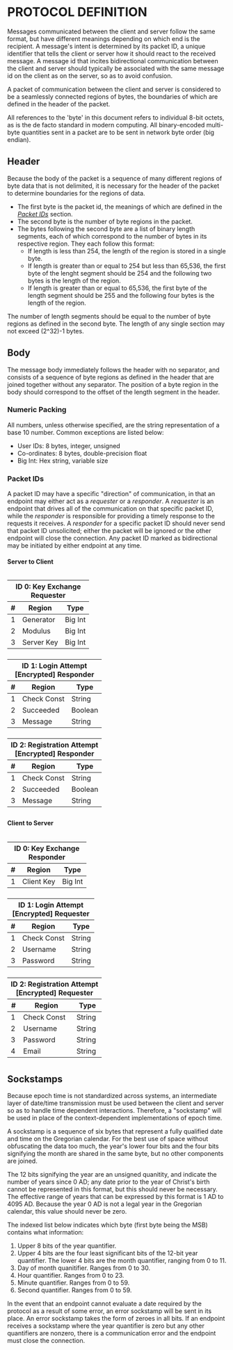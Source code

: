 # PROTOCOL DEFINITION

Messages communicated between the client and server follow the same format, but have different meanings depending on which end is the recipient. A message's intent is determined by its packet ID, a unique identifier that tells the client or server how it should react to the received message. A message id that incites bidirectional communication between the client and server should typically be associated with the same message id on the client as on the server, so as to avoid confusion.

A packet of communication between the client and server is considered to be a seamlessly connected regions of bytes, the boundaries of which are defined in the header of the packet.

All references to the 'byte' in this document refers to individual 8-bit octets, as is the de facto standard in modern computing. All binary-encoded multi-byte quantities sent in a packet are to be sent in network byte order (big endian).

## Header

Because the body of the packet is a sequence of many different regions of byte data that is not delimited, it is necessary for the header of the packet to determine boundaries for the regions of data.

* The first byte is the packet id, the meanings of which are defined in the [_Packet IDs_](#packet-ids) section.
* The second byte is the number of byte regions in the packet.
* The bytes following the second byte are a list of binary length segments, each of which correspond to the number of bytes in its respective region. They each follow this format:
    * If length is less than 254, the length of the region is stored in a single byte.
    * If length is greater than or equal to 254 but less than 65,536, the first byte of the lenght segment should be 254 and the following two bytes is the length of the region.
    * If length is greater than or equal to 65,536, the first byte of the length segment should be 255 and the following four bytes is the length of the region.
    
The number of length segments should be equal to the number of byte regions as defined in the second byte. The length of any single section may not exceed (2^32)-1 bytes.

## Body

The message body immediately follows the header with no separator, and consists of a sequence of byte regions as defined in the header that are joined together without any separator. The position of a byte region in the body should correspond to the offset of the length segment in the header.

### Numeric Packing

All numbers, unless otherwise specified, are the string representation of a base 10 number. Common exceptions are listed below:

* User IDs: 8 bytes, integer, unsigned
* Co-ordinates:  8 bytes, double-precision float
* Big Int: Hex string, variable size

### Packet IDs

A packet ID may have a specific "direction" of communication, in that an endpoint may either act as a _requester_ or a _responder_. A _requester_ is an endpoint that drives all of the communication on that specific packet ID, while the _responder_ is responsible for providing a timely response to the requests it receives. A _responder_ for a specific packet ID should never send that packet ID unsolicited; either the packet will be ignored or the other endpoint will close the connection. Any packet ID marked as bidirectional may be initiated by either endpoint at any time.

#### Server to Client

<div style="display: flex; flex-wrap: wrap;">
<!--
 <table class="float">
  <thead>
   <th colspan="100" class="center">
    ID 0: Key Exchange<br />
    Requester
   </th>
  </thead>
  <thead>
   <th colspan="2" class="right">#</th>
   <th>Region</th>
   <th>Type</th>
  </thead>
  <tr>
  <td><i>s &isin; [0, 2]</i></td>
   <td class="right">1</td>
   <td>Step</td>
   <td>Uint8</td>
  </tr>
  <tr>
   <td><i>s = 0</i></td>
   <td class="right">2</td>
   <td>Generator</td>
   <td>Big Int</td>
  </tr>
  <tr>
   <td><i>s = 0</i></td>
   <td class="right">3</td>
   <td>Modulus</td>
   <td>Big Int</td>
  </tr>
  <tr>
   <td><i>s = 1</i></td>
   <td class="right">2</td>
   <td>Server Key</td>
   <td>Big Int</td>
  </tr>
 </table>
-->
 <table style="margin-right: 8px; margin-bottom: 8px;">
  <thead>
   <th colspan="100" class="center">
    ID 0: Key Exchange<br />
    Requester
   </th>
  </thead>
  <thead>
   <th>#</th>
   <th>Region</th>
   <th>Type</th>
  </thead>
  <tr>
   <td>1</td>
   <td>Generator</td>
   <td>Big Int</td>
  </tr>
  <tr>
   <td>2</td>
   <td>Modulus</td>
   <td>Big Int</td>
  </tr>
  <tr>
   <td>3</td>
   <td>Server Key</td>
   <td>Big Int</td>
  </tr>
 </table>

 <table style="margin-right: 8px; margin-bottom: 8px;">
  <thead>
   <th colspan="100" class="center">
     ID 1: Login Attempt<br />
     [Encrypted] Responder
   </th>
  </thead>
  <thead>
   <th>#</th>
   <th>Region</th>
   <th>Type</th>
  </thead>
  <tr>
   <td class="center">1</td>
   <td>Check Const</td>
   <td>String</td>
  </tr>
  <tr>
   <td class="center">2</td>
   <td>Succeeded</td>
   <td>Boolean</td>
  </tr>
  <tr> 
   <td class="center">3</td>
   <td>Message</td>
   <td>String</td>
  </tr>
 </table>

 <table style="margin-right: 8px; margin-bottom: 8px;">
  <thead>
   <th colspan="100" class="center">
     ID 2: Registration Attempt<br />
     [Encrypted] Responder
   </th>
  </thead>
  <thead>
   <th>#</th>
   <th>Region</th>
   <th>Type</th>
  </thead>
  <tr>
   <td class="center">1</td>
   <td>Check Const</td>
   <td>String</td>
  </tr>
  <tr>
   <td class="center">2</td>
   <td>Succeeded</td>
   <td>Boolean</td>
  </tr>
  <tr>
   <td class="center">3</td>
   <td>Message</td>
   <td>String</td>
  </tr>
 </table>
</div>

#### Client to Server

<div style="display: flex; flex-wrap: wrap;">
 <table style="margin-right: 8px; margin-bottom: 8px;">
  <thead>
   <th colspan="100" class="center">
     ID 0: Key Exchange<br />
     Responder
   </th>
  </thead>
  <thead>
   <th>#</th>
   <th>Region</th>
   <th>Type</th>
  </thead>
  <tr>
   <td class="center">1</td>
   <td>Client Key</td>
   <td>Big Int</td>
  </tr>
 </table>
 
 <table style="margin-right: 8px; margin-bottom: 8px;">
  <thead>
   <th colspan="100" class="center">
     ID 1: Login Attempt<br />
     [Encrypted] Requester
   </th>
  </thead>
  <thead>
   <th>#</th>
   <th>Region</th>
   <th>Type</th>
  </thead>
  <tr>
   <td class="center">1</td>
   <td>Check Const</td>
   <td>String</td>
  </tr>
  <tr>
   <td class="center">2</td>
   <td>Username</td>
   <td>String</td>
  </tr>
  <tr>
   <td class="center">3</td>
   <td>Password</td>
   <td>String</td>
  </tr>
 </table>

 <table style="margin-right: 8px; margin-bottom: 8px;">
  <thead>
   <th colspan="100" class="center">
     ID 2: Registration Attempt<br />
     [Encrypted] Requester
   </th>
  </thead>
  <thead>
   <th>#</th>
   <th>Region</th>
   <th>Type</th>
  </thead>
  <tr>
   <td class="center">1</td>
   <td>Check Const</td>
   <td>String</td>
  </tr>
  <tr>
   <td class="center">2</td>
   <td>Username</td>
   <td>String</td>
  </tr>
  <tr>
   <td class="center">3</td>
   <td>Password</td>
   <td>String</td>
  </tr>
  <tr>
   <td class="center">4</td>
   <td>Email</td>
   <td>String</td>
  </tr>
 </table>
</div>

## Sockstamps

Because epoch time is not standardized across systems, an intermediate layer of date/time transmission must be used between the client and server so as to handle time dependent interactions. Therefore, a "sockstamp" will be used in place of the context-dependent implementations of epoch time.

A sockstamp is a sequence of six bytes that represent a fully qualified date and time on the Gregorian calendar. For the best use of space without obfuscating the data too much, the year's lower four bits and the four bits signifying the month are shared in the same byte, but no other components are joined.

The 12 bits signifying the year are an unsigned quanitity, and indicate the number of years since 0 AD; any date prior to the year of Christ's birth cannot be represented in this format, but this should never be necessary. The effective range of years that can be expressed by this format is 1 AD to 4095 AD. Because the year 0 AD is not a legal year in the Gregorian calendar, this value should never be zero.

The indexed list below indicates which byte (first byte being the MSB) contains what information:
1. Upper 8 bits of the year quantifier.
2. Upper 4 bits are the four least significant bits of the 12-bit year quantifier. The lower 4 bits are the month quantifier, ranging from 0 to 11.
3. Day of month quanitifier. Ranges from 0 to 30.
4. Hour quantifier. Ranges from 0 to 23.
5. Minute quantifier. Ranges from 0 to 59.
6. Second quantifier. Ranges from 0 to 59.

In the event that an endpoint cannot evaluate a date required by the protocol as a result of some error, an error sockstamp will be sent in its place. An error sockstamp takes the form of zeroes in all bits. If an endpoint receives a sockstamp where the year quantifier is zero but any other quantifiers are nonzero, there is a communication error and the endpoint must close the connection.